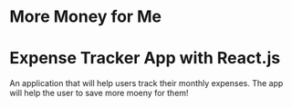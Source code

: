 # More Money for Me
# Expense Tracker App with React.js 

An application that will help users track their monthly expenses.  The app will help the user to save more moeny for them! 


